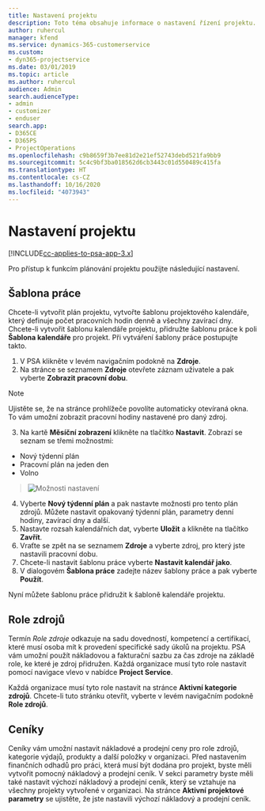 ```yaml
---
title: Nastavení projektu
description: Toto téma obsahuje informace o nastavení řízení projektu.
author: ruhercul
manager: kfend
ms.service: dynamics-365-customerservice
ms.custom:
- dyn365-projectservice
ms.date: 03/01/2019
ms.topic: article
ms.author: ruhercul
audience: Admin
search.audienceType:
- admin
- customizer
- enduser
search.app:
- D365CE
- D365PS
- ProjectOperations
ms.openlocfilehash: c9b8659f3b7ee81d2e21ef52743debd521fa9bb9
ms.sourcegitcommit: 5c4c9bf3ba018562d6cb3443c01d550489c415fa
ms.translationtype: HT
ms.contentlocale: cs-CZ
ms.lasthandoff: 10/16/2020
ms.locfileid: "4073943"
---
```

# <a name="project-settings"></a>Nastavení projektu

[!INCLUDE[cc-applies-to-psa-app-3.x](../includes/cc-applies-to-psa-app-3x.md)]

Pro přístup k funkcím plánování projektu použijte následující nastavení.

## <a name="work-template"></a>Šablona práce

Chcete-li vytvořit plán projektu, vytvořte šablonu projektového kalendáře, který definuje počet pracovních hodin denně a všechny zavírací dny. Chcete-li vytvořit šablonu kalendáře projektu, přidružte šablonu práce k poli **Šablona kalendáře** pro projekt. Při vytváření šablony práce postupujte takto.

1. V PSA klikněte v levém navigačním podokně na **Zdroje**. 
2. Na stránce se seznamem **Zdroje** otevřete záznam uživatele a pak vyberte **Zobrazit pracovní dobu**.

  > [!NOTE]
  > Ujistěte se, že na stránce prohlížeče povolíte automaticky otevíraná okna. To vám umožní zobrazit pracovní hodiny nastavené pro daný zdroj.
  
3. Na kartě **Měsíční zobrazení** klikněte na tlačítko **Nastavit**. Zobrazí se seznam se třemi možnostmi: 

  - Nový týdenní plán
  - Pracovní plán na jeden den
  - Volno

> ![Možnosti nastavení](media/project-13.png)

4. Vyberte **Nový týdenní plán** a pak nastavte možnosti pro tento plán zdrojů. Můžete nastavit opakovaný týdenní plán, parametry denní hodiny, zavírací dny a další.
5. Nastavte rozsah kalendářních dat, vyberte **Uložit** a klikněte na tlačítko **Zavřít**. 
6. Vraťte se zpět na se seznamem **Zdroje** a vyberte zdroj, pro který jste nastavili pracovní dobu. 
7. Chcete-li nastavit šablonu práce vyberte **Nastavit kalendář jako**. 
8. V dialogovém **Šablona práce** zadejte název šablony práce a pak vyberte **Použít**. 

Nyní můžete šablonu práce přidružit k šabloně kalendáře projektu.

## <a name="resource-roles"></a>Role zdrojů

Termín *Role zdroje* odkazuje na sadu dovedností, kompetencí a certifikací, které musí osoba mít k provedení specifické sady úkolů na projektu. PSA vám umožní použít nákladovou a fakturační sazbu za čas zdroje na základě role, ke které je zdroj přidružen. Každá organizace musí tyto role nastavit pomocí navigace vlevo v nabídce **Project Service**.

Každá organizace musí tyto role nastavit na stránce **Aktivní kategorie zdrojů**. Chcete-li tuto stránku otevřít, vyberte v levém navigačním podokně **Role zdrojů**.

## <a name="price-lists"></a>Ceníky

Ceníky vám umožní nastavit nákladové a prodejní ceny pro role zdrojů, kategorie výdajů, produkty a další položky v organizaci. Před nastavením finančních odhadů pro práci, která musí být dodána pro projekt, byste měli vytvořit pomocný nákladový a prodejní ceník. V sekci parametry byste měli také nastavit výchozí nákladový a prodejní ceník, který se vztahuje na všechny projekty vytvořené v organizaci. Na stránce **Aktivní projektové parametry** se ujistěte, že jste nastavili výchozí nákladový a prodejní ceník.

